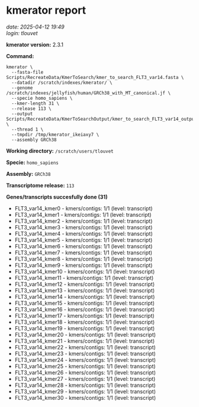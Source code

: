 # kmerator report
*date: 2025-04-12 19:49*  
*login: tlouvet*

**kmerator version:** 2.3.1

**Command:**

```
kmerator \
  --fasta-file Scripts/RecreateData/KmerToSearch/kmer_to_search_FLT3_var14.fasta \
  --datadir /scratch/indexes/kmerator/ \
  --genome /scratch/indexes/jellyfish/human/GRCh38_with_MT_canonical.jf \
  --specie homo_sapiens \
  --kmer-length 31 \
  --release 113 \
  --output Scripts/RecreateData/KmerToSearchOutput/kmer_to_search_FLT3_var14_output \
  --thread 1 \
  --tmpdir /tmp/kmerator_ikeiaxy7 \
  --assembly GRCh38
```

**Working directory:** `/scratch/users/tlouvet`

**Specie:** `homo_sapiens`

**Assembly:** `GRCh38`

**Transcriptome release:** `113`

**Genes/transcripts succesfully done (31)**

- FLT3_var14_kmer0 - kmers/contigs: 1/1 (level: transcript)
- FLT3_var14_kmer1 - kmers/contigs: 1/1 (level: transcript)
- FLT3_var14_kmer2 - kmers/contigs: 1/1 (level: transcript)
- FLT3_var14_kmer3 - kmers/contigs: 1/1 (level: transcript)
- FLT3_var14_kmer4 - kmers/contigs: 1/1 (level: transcript)
- FLT3_var14_kmer5 - kmers/contigs: 1/1 (level: transcript)
- FLT3_var14_kmer6 - kmers/contigs: 1/1 (level: transcript)
- FLT3_var14_kmer7 - kmers/contigs: 1/1 (level: transcript)
- FLT3_var14_kmer8 - kmers/contigs: 1/1 (level: transcript)
- FLT3_var14_kmer9 - kmers/contigs: 1/1 (level: transcript)
- FLT3_var14_kmer10 - kmers/contigs: 1/1 (level: transcript)
- FLT3_var14_kmer11 - kmers/contigs: 1/1 (level: transcript)
- FLT3_var14_kmer12 - kmers/contigs: 1/1 (level: transcript)
- FLT3_var14_kmer13 - kmers/contigs: 1/1 (level: transcript)
- FLT3_var14_kmer14 - kmers/contigs: 1/1 (level: transcript)
- FLT3_var14_kmer15 - kmers/contigs: 1/1 (level: transcript)
- FLT3_var14_kmer16 - kmers/contigs: 1/1 (level: transcript)
- FLT3_var14_kmer17 - kmers/contigs: 1/1 (level: transcript)
- FLT3_var14_kmer18 - kmers/contigs: 1/1 (level: transcript)
- FLT3_var14_kmer19 - kmers/contigs: 1/1 (level: transcript)
- FLT3_var14_kmer20 - kmers/contigs: 1/1 (level: transcript)
- FLT3_var14_kmer21 - kmers/contigs: 1/1 (level: transcript)
- FLT3_var14_kmer22 - kmers/contigs: 1/1 (level: transcript)
- FLT3_var14_kmer23 - kmers/contigs: 1/1 (level: transcript)
- FLT3_var14_kmer24 - kmers/contigs: 1/1 (level: transcript)
- FLT3_var14_kmer25 - kmers/contigs: 1/1 (level: transcript)
- FLT3_var14_kmer26 - kmers/contigs: 1/1 (level: transcript)
- FLT3_var14_kmer27 - kmers/contigs: 1/1 (level: transcript)
- FLT3_var14_kmer28 - kmers/contigs: 1/1 (level: transcript)
- FLT3_var14_kmer29 - kmers/contigs: 1/1 (level: transcript)
- FLT3_var14_kmer30 - kmers/contigs: 1/1 (level: transcript)
